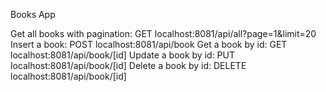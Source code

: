 Books App 

Get all books with pagination: GET localhost:8081/api/all?page=1&limit=20
Insert a book: POST localhost:8081/api/book
Get a book by id: GET localhost:8081/api/book/[id]
Update a book by id: PUT localhost:8081/api/book/[id]
Delete a book by id: DELETE localhost:8081/api/book/[id]
